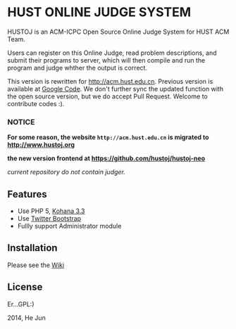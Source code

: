 # HUST ONLINE JUDGE SYSTEM


HUSTOJ is an ACM-ICPC Open Source Online Judge System for HUST ACM Team.

Users can register on this Online Judge, read problem descriptions, and submit their programs to server, which will then compile and run the program and judge whther the output is correct.

This version is rewritten for http://acm.hust.edu.cn. Previous version is available at [Google Code](http://code.google.com/p/hustoj/). We don't further sync the updated function with the open source version, but we do accept Pull Request. Welcome to contribute codes :).

### NOTICE

**For some reason, the website `http://acm.hust.edu.cn` is migrated to http://www.hustoj.org**

**the new version frontend at https://github.com/hustoj/hustoj-neo**

*current repository do not contain judger.*


## Features

* Use PHP 5, [Kohana 3.3](http://kohanaframework.org/)
* Use [Twitter Bootstrap](http://twitter.github.com/bootstrap)
* Fullly support Administrator module

## Installation

Please see the [Wiki](../../wiki/Install-Guide)

## License

Er...GPL:)

2014, He Jun
